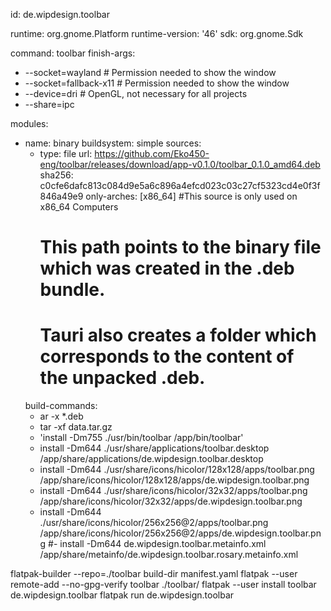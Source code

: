 id: de.wipdesign.toolbar

runtime: org.gnome.Platform
runtime-version: '46'
sdk: org.gnome.Sdk

command: toolbar
finish-args:
  - --socket=wayland # Permission needed to show the window
  - --socket=fallback-x11 # Permission needed to show the window
  - --device=dri # OpenGL, not necessary for all projects
  - --share=ipc

modules:
  - name: binary
    buildsystem: simple
    sources:
      - type: file
        url: https://github.com/Eko450-eng/toolbar/releases/download/app-v0.1.0/toolbar_0.1.0_amd64.deb
        sha256: c0cfe6dafc813c084d9e5a6c896a4efcd023c03c27cf5323cd4e0f3f846a49e9
        only-arches: [x86_64] #This source is only used on x86_64 Computers
        # This path points to the binary file which was created in the .deb bundle.
        # Tauri also creates a folder which corresponds to the content of the unpacked .deb.
    build-commands:
      - ar -x *.deb
      - tar -xf data.tar.gz
      - 'install -Dm755 ./usr/bin/toolbar /app/bin/toolbar'
      - install -Dm644 ./usr/share/applications/toolbar.desktop /app/share/applications/de.wipdesign.toolbar.desktop
      - install -Dm644 ./usr/share/icons/hicolor/128x128/apps/toolbar.png /app/share/icons/hicolor/128x128/apps/de.wipdesign.toolbar.png
      - install -Dm644 ./usr/share/icons/hicolor/32x32/apps/toolbar.png /app/share/icons/hicolor/32x32/apps/de.wipdesign.toolbar.png
      - install -Dm644 ./usr/share/icons/hicolor/256x256@2/apps/toolbar.png /app/share/icons/hicolor/256x256@2/apps/de.wipdesign.toolbar.png
      #- install -Dm644 de.wipdesign.toolbar.metainfo.xml /app/share/metainfo/de.wipdesign.toolbar.rosary.metainfo.xml

flatpak-builder --repo=./toolbar build-dir manifest.yaml
flatpak --user remote-add --no-gpg-verify toolbar ./toolbar/
flatpak --user install toolbar de.wipdesign.toolbar
flatpak run de.wipdesign.toolbar
